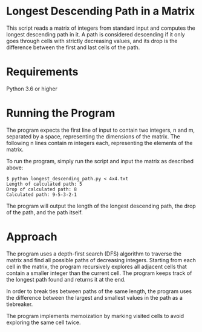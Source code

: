 # Longest Descending Path in a Matrix

This script reads a matrix of integers from standard input and computes the longest descending path in it. A path is considered descending if it only goes through cells with strictly decreasing values, and its drop is the difference between the first and last cells of the path.

# Requirements

Python 3.6 or higher

# Running the Program
The program expects the first line of input to contain two integers, n and m, separated by a space, representing the dimensions of the matrix. The following n lines contain m integers each, representing the elements of the matrix.

To run the program, simply run the script and input the matrix as described above:

```console
$ python longest_descending_path.py < 4x4.txt
Length of calculated path: 5
Drop of calculated path: 8
Calculated path: 9-5-3-2-1
```
The program will output the length of the longest descending path, the drop of the path, and the path itself.


# Approach
The program uses a depth-first search (DFS) algorithm to traverse the matrix and find all possible paths of decreasing integers. Starting from each cell in the matrix, the program recursively explores all adjacent cells that contain a smaller integer than the current cell. The program keeps track of the longest path found and returns it at the end.

In order to break ties between paths of the same length, the program uses the difference between the largest and smallest values in the path as a tiebreaker.

The program implements memoization by marking visited cells to avoid exploring the same cell twice.